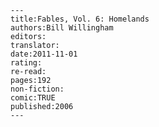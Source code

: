 
    ---
    title:Fables, Vol. 6: Homelands
    authors:Bill Willingham
    editors:
    translator:
    date:2011-11-01
    rating:
    re-read:
    pages:192
    non-fiction:
    comic:TRUE
    published:2006
    ---

    